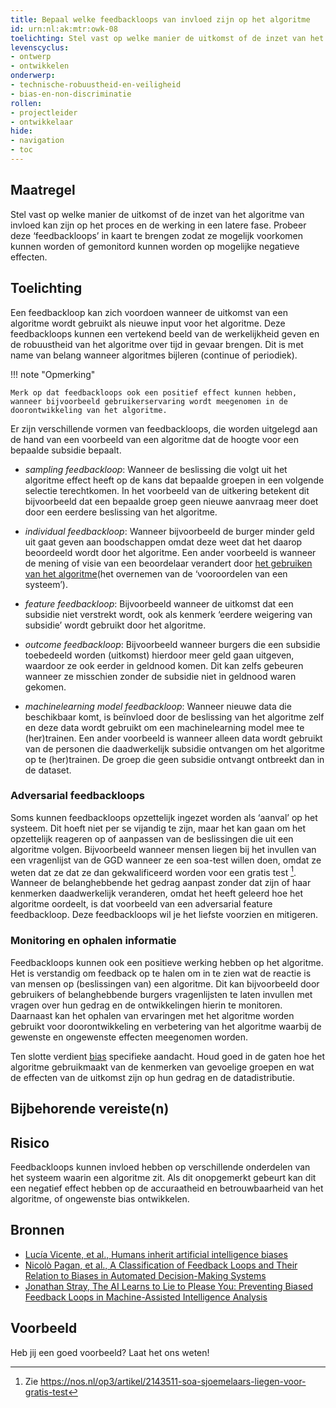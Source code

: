 ```yaml
---
title: Bepaal welke feedbackloops van invloed zijn op het algoritme
id: urn:nl:ak:mtr:owk-08
toelichting: Stel vast op welke manier de uitkomst of de inzet van het algoritme van invloed kan zijn op het proces en de werking in een latere fase. Probeer deze ‘feedbackloops’ in kaart te brengen zodat ze mogelijk voorkomen kunnen worden of gemonitord kunnen worden op mogelijke negatieve effecten. 
levenscyclus:
- ontwerp
- ontwikkelen
onderwerp:
- technische-robuustheid-en-veiligheid
- bias-en-non-discriminatie
rollen:
- projectleider
- ontwikkelaar
hide:
- navigation
- toc
---
```


<!-- tags -->

## Maatregel
Stel vast op welke manier de uitkomst of de inzet van het algoritme van invloed kan zijn op het proces en de werking in een latere fase. 
Probeer deze ‘feedbackloops’ in kaart te brengen zodat ze mogelijk voorkomen kunnen worden of gemonitord kunnen worden op mogelijke negatieve effecten. 

## Toelichting
Een feedbackloop kan zich voordoen wanneer de uitkomst van een algoritme wordt gebruikt als nieuwe input voor het algoritme. 
Deze feedbackloops kunnen een vertekend beeld van de werkelijkheid geven en de robuustheid van het algoritme over tijd in gevaar brengen. Dit is met name van belang wanneer algoritmes bijleren (continue of periodiek). 

!!! note "Opmerking"

    Merk op dat feedbackloops ook een positief effect kunnen hebben, wanneer bijvoorbeeld gebruikerservaring wordt meegenomen in de doorontwikkeling van het algoritme. 

Er zijn verschillende vormen van feedbackloops, die worden uitgelegd aan de hand van een voorbeeld van een algoritme dat de hoogte voor een bepaalde subsidie bepaalt.

- *sampling feedbackloop*: Wanneer de beslissing die volgt uit het algoritme effect heeft op de kans dat bepaalde groepen in een volgende selectie terechtkomen. In het voorbeeld van de uitkering betekent dit bijvoorbeeld dat een bepaalde groep geen nieuwe aanvraag meer doet door een eerdere beslissing van het algoritme. 

- *individual feedbackloop*: Wanneer bijvoorbeeld de burger minder geld uit gaat geven aan boodschappen omdat deze weet dat het daarop beoordeeld wordt door het algoritme. Een ander voorbeeld is wanneer de mening of visie van een beoordelaar verandert door [het gebruiken van het algoritme](../../onderwerpen/bias-en-non-discriminatie.md#menselijke-bias)(het overnemen van de ‘vooroordelen van een systeem’). 

- *feature feedbackloop*: Bijvoorbeeld wanneer de uitkomst dat een subsidie niet verstrekt wordt, ook als kenmerk ‘eerdere weigering van subsidie’ wordt gebruikt door het algoritme. 

- *outcome feedbackloop*: Bijvoorbeeld wanneer burgers die een subsidie toebedeeld worden (uitkomst) hierdoor meer geld gaan uitgeven, waardoor ze ook eerder in geldnood komen. Dit kan zelfs gebeuren wanneer ze misschien zonder de subsidie niet in geldnood waren gekomen.

- *machinelearning model feedbackloop*: Wanneer nieuwe data die beschikbaar komt, is beïnvloed door de beslissing van het algoritme zelf en deze data wordt gebruikt om een machinelearning model mee te (her)trainen. Een ander voorbeeld is wanneer alleen data wordt gebruikt van de personen die daadwerkelijk subsidie ontvangen om het algoritme op te (her)trainen. De groep die geen subsidie ontvangt ontbreekt dan in de dataset. 

### Adversarial feedbackloops
Soms kunnen feedbackloops opzettelijk ingezet worden als ‘aanval’ op het systeem. 
Dit hoeft niet per se vijandig te zijn, maar het kan  gaan om het opzettelijk reageren op of aanpassen van de beslissingen die uit een algoritme volgen. 
Bijvoorbeeld wanneer mensen liegen bij het invullen van een vragenlijst van de GGD wanneer ze een soa-test willen doen, omdat ze weten dat ze dat ze dan gekwalificeerd worden voor een gratis test [^1]. 
Wanneer de belanghebbende het gedrag aanpast zonder dat zijn of haar kenmerken daadwerkelijk veranderen, omdat het heeft geleerd hoe het algoritme oordeelt, is dat voorbeeld van een adversarial feature feedbackloop. 
Deze feedbackloops wil je het liefste voorzien en mitigeren.  

[^1]: Zie https://nos.nl/op3/artikel/2143511-soa-sjoemelaars-liegen-voor-gratis-test

### Monitoring en ophalen informatie
Feedbackloops kunnen ook een positieve werking hebben op het algoritme. Het is verstandig om feedback op te halen om in te zien wat de reactie is van mensen op (beslissingen van) een algoritme. 
Dit kan bijvoorbeeld door gebruikers of belanghebbende burgers vragenlijsten te laten invullen met vragen over hun gedrag en de ontwikkelingen hierin te monitoren. 
Daarnaast kan het ophalen van ervaringen met het algoritme worden gebruikt voor doorontwikkeling en verbetering van het algoritme waarbij de gewenste en ongewenste effecten meegenomen worden. 

Ten slotte verdient [bias](../../onderwerpen/bias-en-non-discriminatie.md) specifieke aandacht. Houd goed in de gaten hoe het algoritme gebruikmaakt van de kenmerken van gevoelige groepen en wat de effecten van de uitkomst zijn op hun gedrag en de datadistributie.

## Bijbehorende vereiste(n)
<!-- list_vereisten_on_maatregelen_page -->

## Risico
Feedbackloops kunnen invloed hebben op verschillende onderdelen van het systeem waarin een algoritme zit. Als dit onopgemerkt gebeurt kan dit een negatief effect hebben op de accuraatheid en betrouwbaarheid van het algoritme, of ongewenste bias ontwikkelen. 

## Bronnen
- [Lucía Vicente, et al., Humans inherit artificial intelligence biases](https://www.nature.com/articles/s41598-023-42384-8)
- [Nicolò Pagan, et al., A Classification of Feedback Loops and Their Relation to Biases in Automated Decision-Making Systems](https://arxiv.org/abs/2305.06055)
- [Jonathan Stray, The AI Learns to Lie to Please You: Preventing Biased Feedback Loops in Machine-Assisted Intelligence Analysis](https://www.mdpi.com/2813-2203/2/2/20)

## Voorbeeld
Heb jij een goed voorbeeld? Laat het ons weten!
